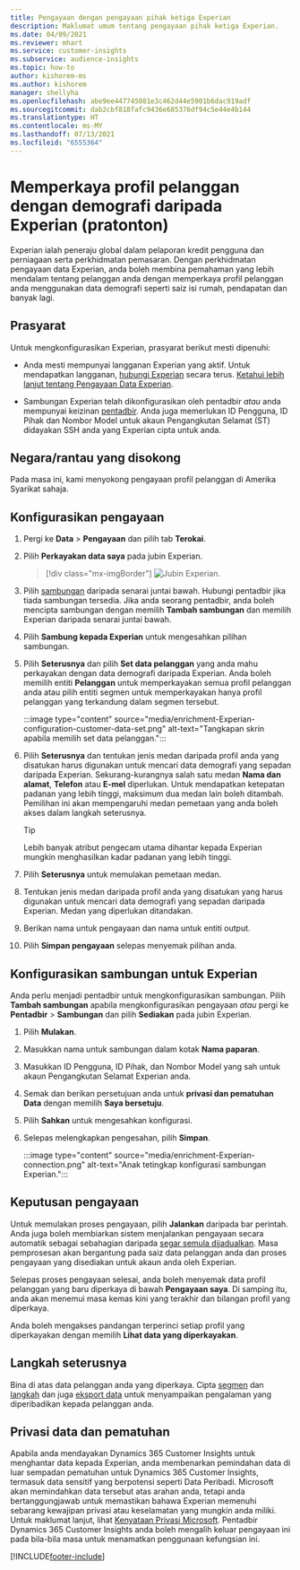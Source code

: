 ```yaml
---
title: Pengayaan dengan pengayaan pihak ketiga Experian
description: Maklumat umum tentang pengayaan pihak ketiga Experian.
ms.date: 04/09/2021
ms.reviewer: mhart
ms.service: customer-insights
ms.subservice: audience-insights
ms.topic: how-to
author: kishorem-ms
ms.author: kishorem
manager: shellyha
ms.openlocfilehash: abe9ee447745081e3c462d44e5901b6dac919adf
ms.sourcegitcommit: dab2cbf818fafc9436e685376df94c5e44e4b144
ms.translationtype: HT
ms.contentlocale: ms-MY
ms.lasthandoff: 07/13/2021
ms.locfileid: "6555364"
---
```

# <a name="enrich-customer-profiles-with-demographics-from-experian-preview"></a>Memperkaya profil pelanggan dengan demografi daripada Experian (pratonton)

Experian ialah peneraju global dalam pelaporan kredit pengguna dan perniagaan serta perkhidmatan pemasaran. Dengan perkhidmatan pengayaan data Experian, anda boleh membina pemahaman yang lebih mendalam tentang pelanggan anda dengan memperkaya profil pelanggan anda menggunakan data demografi seperti saiz isi rumah, pendapatan dan banyak lagi.

## <a name="prerequisites"></a>Prasyarat

Untuk mengkonfigurasikan Experian, prasyarat berikut mesti dipenuhi:

- Anda mesti mempunyai langganan Experian yang aktif. Untuk mendapatkan langganan, [hubungi Experian](https://www.experian.com/marketing-services/contact) secara terus. [Ketahui lebih lanjut tentang Pengayaan Data Experian](https://www.experian.com/marketing-services/microsoft?cmpid=ems_web_mci_cdppage).

- Sambungan Experian telah dikonfigurasikan oleh pentadbir *atau* anda mempunyai keizinan [pentadbir](permissions.md#administrator). Anda juga memerlukan ID Pengguna, ID Pihak dan Nombor Model untuk akaun Pengangkutan Selamat (ST) didayakan SSH anda yang Experian cipta untuk anda.

## <a name="supported-countriesregions"></a>Negara/rantau yang disokong

Pada masa ini, kami menyokong pengayaan profil pelanggan di Amerika Syarikat sahaja.

## <a name="configure-the-enrichment"></a>Konfigurasikan pengayaan

1. Pergi ke **Data** > **Pengayaan** dan pilih tab **Terokai**.

1. Pilih **Perkayakan data saya** pada jubin Experian.

   > [!div class="mx-imgBorder"]
   > ![Jubin Experian.](media/experian-tile.png "Experian tile")
   > 

1. Pilih [sambungan](connections.md) daripada senarai juntai bawah. Hubungi pentadbir jika tiada sambungan tersedia. Jika anda seorang pentadbir, anda boleh mencipta sambungan dengan memilih **Tambah sambungan** dan memilih Experian daripada senarai juntai bawah. 

1. Pilih **Sambung kepada Experian** untuk mengesahkan pilihan sambungan.

1.  Pilih **Seterusnya** dan pilih **Set data pelanggan** yang anda mahu perkayakan dengan data demografi daripada Experian. Anda boleh memilih entiti **Pelanggan** untuk memperkayakan semua profil pelanggan anda atau pilih entiti segmen untuk memperkayakan hanya profil pelanggan yang terkandung dalam segmen tersebut.

    :::image type="content" source="media/enrichment-Experian-configuration-customer-data-set.png" alt-text="Tangkapan skrin apabila memilih set data pelanggan.":::

1. Pilih **Seterusnya** dan tentukan jenis medan daripada profil anda yang disatukan harus digunakan untuk mencari data demografi yang sepadan daripada Experian. Sekurang-kurangnya salah satu medan **Nama dan alamat**, **Telefon** atau **E-mel** diperlukan. Untuk mendapatkan ketepatan padanan yang lebih tinggi, maksimum dua medan lain boleh ditambah. Pemilihan ini akan mempengaruhi medan pemetaan yang anda boleh akses dalam langkah seterusnya.

    > [!TIP]
    > Lebih banyak atribut pengecam utama dihantar kepada Experian mungkin menghasilkan kadar padanan yang lebih tinggi.

1. Pilih **Seterusnya** untuk memulakan pemetaan medan.

1. Tentukan jenis medan daripada profil anda yang disatukan yang harus digunakan untuk mencari data demografi yang sepadan daripada Experian. Medan yang diperlukan ditandakan.

1. Berikan nama untuk pengayaan dan nama untuk entiti output.

1. Pilih **Simpan pengayaan** selepas menyemak pilihan anda.

## <a name="configure-the-connection-for-experian"></a>Konfigurasikan sambungan untuk Experian 

Anda perlu menjadi pentadbir untuk mengkonfigurasikan sambungan. Pilih **Tambah sambungan** apabila mengkonfigurasikan pengayaan *atau* pergi ke **Pentadbir** > **Sambungan** dan pilih **Sediakan** pada jubin Experian.

1. Pilih **Mulakan**.

1. Masukkan nama untuk sambungan dalam kotak **Nama paparan**.

1. Masukkan ID Pengguna, ID Pihak, dan Nombor Model yang sah untuk akaun Pengangkutan Selamat Experian anda.

1. Semak dan berikan persetujuan anda untuk **privasi dan pematuhan Data** dengan memilih **Saya bersetuju**.

1. Pilih **Sahkan** untuk mengesahkan konfigurasi.

1. Selepas melengkapkan pengesahan, pilih **Simpan**.
   
   :::image type="content" source="media/enrichment-Experian-connection.png" alt-text="Anak tetingkap konfigurasi sambungan Experian.":::

## <a name="enrichment-results"></a>Keputusan pengayaan

Untuk memulakan proses pengayaan, pilih **Jalankan** daripada bar perintah. Anda juga boleh membiarkan sistem menjalankan pengayaan secara automatik sebagai sebahagian daripada [segar semula dijadualkan](system.md#schedule-tab). Masa pemprosesan akan bergantung pada saiz data pelanggan anda dan proses pengayaan yang disediakan untuk akaun anda oleh Experian.

Selepas proses pengayaan selesai, anda boleh menyemak data profil pelanggan yang baru diperkaya di bawah **Pengayaan saya**. Di samping itu, anda akan menemui masa kemas kini yang terakhir dan bilangan profil yang diperkaya.

Anda boleh mengakses pandangan terperinci setiap profil yang diperkayakan dengan memilih **Lihat data yang diperkayakan**.

## <a name="next-steps"></a>Langkah seterusnya

Bina di atas data pelanggan anda yang diperkaya. Cipta [segmen](segments.md) dan [langkah](measures.md) dan juga [eksport data](export-destinations.md) untuk menyampaikan pengalaman yang diperibadikan kepada pelanggan anda.

## <a name="data-privacy-and-compliance"></a>Privasi data dan pematuhan

Apabila anda mendayakan Dynamics 365 Customer Insights untuk menghantar data kepada Experian, anda membenarkan pemindahan data di luar sempadan pematuhan untuk Dynamics 365 Customer Insights, termasuk data sensitif yang berpotensi seperti Data Peribadi. Microsoft akan memindahkan data tersebut atas arahan anda, tetapi anda bertanggungjawab untuk memastikan bahawa Experian memenuhi sebarang kewajipan privasi atau keselamatan yang mungkin anda miliki. Untuk maklumat lanjut, lihat [Kenyataan Privasi Microsoft](https://go.microsoft.com/fwlink/?linkid=396732).
Pentadbir Dynamics 365 Customer Insights anda boleh mengalih keluar pengayaan ini pada bila-bila masa untuk menamatkan penggunaan kefungsian ini.


[!INCLUDE[footer-include](../includes/footer-banner.md)]
